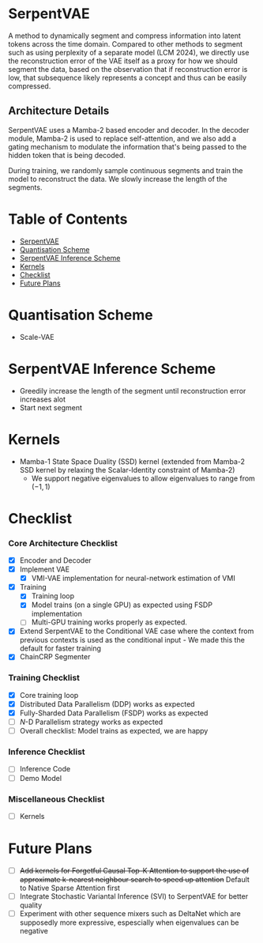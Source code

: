 # SerpentVAE
A method to dynamically segment and compress information into latent tokens across the time domain. Compared to other methods to segment such as using perplexity of a separate model (LCM 2024), we directly use the reconstruction error of the VAE itself as a proxy for how we should segment the data, based on the observation that if reconstruction error is low, that subsequence likely represents a concept and thus can be easily compressed.

## Architecture Details 
SerpentVAE uses a Mamba-2 based encoder and decoder. In the decoder module, Mamba-2 is used to replace self-attention, and we also add a gating mechanism to modulate the information that's being passed to the hidden token that is being decoded. 

During training, we randomly sample continuous segments and train the model to reconstruct the data. We slowly increase the length of the segments. 

# Table of Contents
- [SerpentVAE](#serpentvae)
- [Quantisation Scheme](#quantisation-scheme)
- [SerpentVAE Inference Scheme](#serpentvae-inference-scheme)
- [Kernels](#kernels)
- [Checklist](#checklist)
- [Future Plans](#future-plans)

# Quantisation Scheme
- Scale-VAE

# SerpentVAE Inference Scheme
- Greedily increase the length of the segment until reconstruction error increases alot
- Start next segment

# Kernels
- Mamba-1 State Space Duality (SSD) kernel (extended from Mamba-2 SSD kernel by relaxing the Scalar-Identity constraint of Mamba-2)
  - We support negative eigenvalues to allow eigenvalues to range from $(-1, 1)$
 
# Checklist

### Core Architecture Checklist
- [x] Encoder and Decoder
- [x] Implement VAE
  - [x] VMI-VAE implementation for neural-network estimation of VMI
- [x] Training 
  - [x] Training loop
  - [x] Model trains (on a single GPU) as expected using FSDP implementation
  - [ ] Multi-GPU training works properly as expected. 
- [x] Extend SerpentVAE to the Conditional VAE case where the context from previous contexts is used as the conditional input - We made this the default for faster training
- [x] ChainCRP Segmenter

### Training Checklist 
- [x] Core training loop 
- [x] Distributed Data Parallelism (DDP) works as expected
- [x] Fully-Sharded Data Parallelism (FSDP) works as expected
- [ ] $N$-D Parallelism strategy works as expected
- [ ] Overall checklist: Model trains as expected, we are happy

### Inference Checklist
- [ ] Inference Code
- [ ] Demo Model

### Miscellaneous Checklist
- [ ] Kernels

# Future Plans
- [ ] ~~Add kernels for Forgetful Causal Top-K Attention to support the use of approximate k-nearest neighbour search to speed up attention~~ Default to Native Sparse Attention first
- [ ] Integrate Stochastic Variantal Inference (SVI) to SerpentVAE for better quality
- [ ] Experiment with other sequence mixers such as DeltaNet which are supposedly more expressive, espescially when eigenvalues can be negative